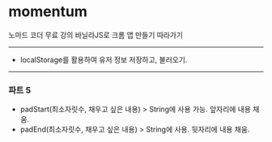 # momentum
 노마드 코더 무료 강의 바닐라JS로 크롬 앱 만들기 따라가기

--- 
* localStorage를 활용하여 유저 정보 저장하고, 불러오기.  
---
### 파트 5
* padStart(최소자릿수, 채우고 싶은 내용) > String에 사용 가능. 앞자리에 내용 채움.
* padEnd(최소자릿수, 채우고 싶은 내용) > String에 사용. 뒷자리에 내용 채움.